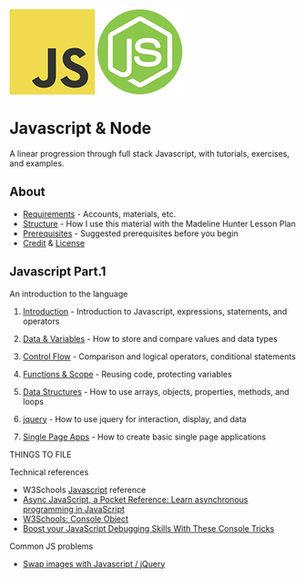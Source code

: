 
![js logo](assets/img/logos/logo-javascript-150w.png) ![node logo](assets/img/logos/logo-node-ltgreen-150w.png)

<h1>Javascript & Node</h1>

A linear progression through full stack Javascript, with tutorials, exercises, and examples.

## About

- [Requirements](ABOUT.md#requirements) - Accounts, materials, etc.
- [Structure](ABOUT.md#structure) - How I use this material with the Madeline Hunter Lesson Plan
- [Prerequisites](ABOUT.md#prerequisites) - Suggested prerequisites before you begin
- [Credit](ABOUT.md#credit) & [License](ABOUT.md#license)


## Javascript Part.1

An introduction to the language

1. [Introduction](topics/introduction/introduction.md) - Introduction to Javascript, expressions, statements, and operators
1. [Data & Variables](topics/variables/variables.md) - How to store and compare values and data types
1. [Control Flow](topics/control-flow/control-flow.md) - Comparison and logical operators, conditional statements
1. [Functions & Scope](topics/functions-scope/functions-scope.md) - Reusing code, protecting variables
1. [Data Structures](topics/data-structures/data-structures.md) - How to use arrays, objects, properties, methods, and loops
1. [jquery](topics/jquery/jquery.md) - How to use jquery for interaction, display, and data


1. [Single Page Apps](topics/single-page-apps/single-page-apps.md) - How to create basic single page applications



THINGS TO FILE



Technical references

* W3Schools [Javascript](https://www.w3schools.com/jsref/default.asp) reference
* [Async JavaScript, a Pocket Reference: Learn asynchronous programming in JavaScript](https://medium.com/@ajmeyghani/async-javascript-a-pocket-reference-2bb16ac40d21)
* [W3Schools: Console Object](https://www.w3schools.com/jsref/obj_console.asp)
* [Boost your JavaScript Debugging Skills With These Console Tricks](https://medium.com/better-programming/boost-your-javascript-debugging-skills-with-these-console-tricks-ab984c70298a)


Common JS problems

- [Swap images with Javascript / jQuery](https://codepen.io/owenmundy/pen/OJRWQoY)
